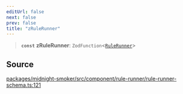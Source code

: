 ```yaml
---
editUrl: false
next: false
prev: false
title: "zRuleRunner"
---
```


> **`const`** **zRuleRunner**: `ZodFunction`\<[`RuleRunner`](/api/midnight-smoker/midnight-smoker/rule-runner/type-aliases/rulerunner/)\>

## Source

[packages/midnight-smoker/src/component/rule-runner/rule-runner-schema.ts:121](https://github.com/boneskull/midnight-smoker/blob/417858b/packages/midnight-smoker/src/component/rule-runner/rule-runner-schema.ts#L121)
